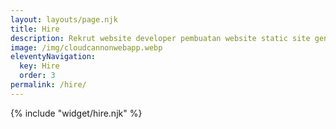 ```yaml
---
layout: layouts/page.njk
title: Hire
description: Rekrut website developer pembuatan website static site generator modern
image: /img/cloudcannonwebapp.webp
eleventyNavigation:
  key: Hire
  order: 3
permalink: /hire/
---
```


{% include "widget/hire.njk" %}
